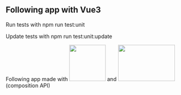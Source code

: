 ## Following app with Vue3

<p>Run tests with npm run test:unit</p>
<p>Update tests with npm run test:unit:update</p>

<p>Following app made with <img src="https://openclipart.org/image/800px/264760" width="96" height="96"/> and <img src="https://upload.wikimedia.org/wikipedia/commons/9/95/Vue.js_Logo_2.svg" width="150" height="96"/> (composition API)</p>